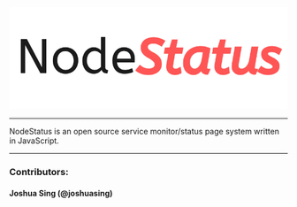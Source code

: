 <p align="center">
  <img src="https://raw.githubusercontent.com/NodeStatus/nodestatus.github.io/master/assets/nodestatus_logo_medium.png" href="https://nodestatus.js.org">
</p>

---
NodeStatus is an open source service monitor/status page system written in JavaScript.

---
### Contributors:
#### Joshua Sing (@joshuasing)
